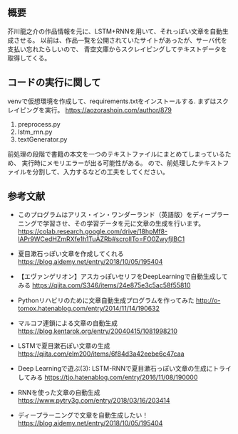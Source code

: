 ## 概要
芥川龍之介の作品情報を元に、LSTM+RNNを用いて、それっぽい文章を自動生成させる。
以前は、作品一覧を公開されていたサイトがあったが、サーバ代を支払い忘れたらしいので、
青空文庫からスクレイピングしてテキストデータを取得してくる。




## コードの実行に関して
venvで仮想環境を作成して、requirements.txtをインストールする.
まずはスクレイピングを実行。
https://aozorashoin.com/author/879


1. preprocess.py
2. lstm_rnn.py
3. textGenerator.py

前処理の段階で書籍の本文を一つのテキストファイルにまとめてしまっているため、
実行時にメモリエラーが出る可能性がある。
ので、前処理したテキストファイルを分割して、入力するなどの工夫をしてください。


## 参考文献
- このプログラムはアリス・イン・ワンダーランド（英語版）をディープラーニングで学習させ、その学習データを元に文章の生成を行います。
https://colab.research.google.com/drive/18hpMf8-lAPr9WCedHZmRXfe1h1TuAZRb#scrollTo=FO0ZwyfjlBC1

- 夏目漱石っぽい文章を作成してくれる
https://blog.aidemy.net/entry/2018/10/05/195404

- 【エヴァンゲリオン】アスカっぽいセリフをDeepLearningで自動生成してみる
https://qiita.com/S346/items/24e875e3c5ac58f55810

- Pythonリハビリのために文章自動生成プログラムを作ってみた
http://o-tomox.hatenablog.com/entry/2014/11/14/190632

- マルコフ連鎖による文章の自動生成
https://blog.kentarok.org/entry/20040415/1081998210

- LSTMで夏目漱石ぽい文章の生成
https://qiita.com/elm200/items/6f84d3a42eebe6c47caa

- Deep Learningで遊ぶ(3): LSTM-RNNで夏目漱石っぽい文章の生成にトライしてみる
https://tjo.hatenablog.com/entry/2016/11/08/190000

- RNNを使った文章の自動生成
https://www.pytry3g.com/entry/2018/03/16/203414

- ディープラーニングで文章を自動生成したい！
https://blog.aidemy.net/entry/2018/10/05/195404
